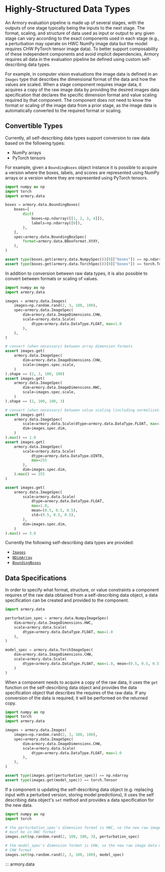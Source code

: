 # Highly-Structured Data Types

An Armory evaluation pipeline is made up of several stages, with the outputs of
one stage typically being the inputs to the next stage. The format, scaling,
and structure of data used as input or  output to any given stage can vary
according to the exact components used in each stage (e.g., a perturbation may
operate on HWC NumPy image data but the model requires CHW PyTorch tensor image
data). To better support composability of these independent components and avoid
implicit dependencies, Armory requires all data in the evaluation pipeline be
defined using custom self-describing data types.

For example, in computer vision evaluations the image data is defined in an
`Images` type that describes the dimensional format of the data and how the
values are scaled. When a stage component requires image data, it acquires a
copy of the raw image data by providing the desired images data specification
that declares the specific dimension format and value scaling required by that
component. The component does not need to know the format or scaling of the
image data from a prior stage, as the image data is automatically converted to
the required format or scaling.

## Convertible Types

Currently, all self-describing data types support conversion to raw data based
on the following types:

- NumPy arrays
- PyTorch tensors

For example, given a `BoundingBoxes` object instance it is possible to acquire a
version where the boxes, labels, and scores are represented using NumPy arrays
or a version where they are represented using PyTorch tensors.

```python
import numpy as np
import torch
import armory.data

boxes = armory.data.BoundingBoxes(
    boxes=[
        dict(
            boxes=np.ndarray([[1, 2, 3, 4]]),
            labels=np.ndarray([0]),
        ),
    ],
    spec=armory.data.BoundingBoxSpec(
        format=armory.data.BBoxFormat.XYXY,
    ),
)

assert type(boxes.get(armory.data.NumpySpec())[0]["boxes"]) == np.ndarray
assert type(boxes.get(armory.data.TorchSpec())[0]["boxes"]) == torch.Tensor
```

In addition to conversion between raw data types, it is also possible to convert
between formats or scaling of values.

```python
import numpy as np
import armory.data

images = armory.data.Images(
    images=np.random.rand(2, 3, 100, 100),
    spec=armory.data.ImageSpec(
        dim=armory.data.ImageDimensions.CHW,
        scale=armory.data.Scale(
            dtype=armory.data.DataType.FLOAT, max=1.0
        ),
    ),
)

# convert (when necessary) between array dimension formats
assert images.get(
    armory.data.ImageSpec(
        dim=armory.data.ImageDimensions.CHW,
        scale=images.spec.scale,
    )
).shape == (2, 3, 100, 100)
assert images.get(
    armory.data.ImageSpec(
        dim=armory.data.ImageDimensions.HWC,
        scale=images.spec.scale,
    )
).shape == (2, 100, 100, 3)

# convert (when necessary) between value scaling (including normalization)
assert images.get(
    armory.data.ImageSpec(
        scale=armory.data.Scale(dtype=armory.data.DataType.FLOAT, max=1.0),
        dim=images.spec.dim,
    )
).max() == 1.0
assert images.get(
    armory.data.ImageSpec(
        scale=armory.data.Scale(
            dtype=armory.data.DataType.UINT8, 
            max=255
        ),
        dim=images.spec.dim,
    ).max() == 255
)

assert images.get(
    armory.data.ImageSpec(
        scale=armory.data.Scale(
            dtype=armory.data.DataType.FLOAT,
            max=1.0,
            mean=(0.5, 0.5, 0.5),
            std=(0.5, 0.5, 0.5),
        ),
        dim=images.spec.dim,
    )
).max() == 3.0
```

Currently the following self-describing data types are provided:

- [`Images`](#armory.data.Images)
- [`NDimArray`](#armory.data.NDimArray)
- [`BoundingBoxes`](#armory.data.BoundingBoxes)

## Data Specifications

In order to specify what format, structure, or value constraints a component
requires of the raw data obtained from a self-describing data object, a data
specification can be created and provided to the component.

```python
import armory.data

perturbation_spec = armory.data.NumpyImageSpec(
    dim=armory.data.ImageDimensions.HWC,
    scale=armory.data.Scale(
        dtype=armory.data.DataType.FLOAT, max=1.0
    ),
)

model_spec = armory.data.TorchImageSpec(
    dim=armory.data.ImageDimensions.CHW,
    scale=armory.data.Scale(
        dtype=armory.data.DataType.FLOAT, max=1.0, mean=(0.5, 0.5, 0.5), std=(0.5, 0.5, 0.5)
    )
)
```

When a component needs to acquire a copy of the raw data, it uses the `get`
function on the self-describing data object and provides the data specification
object that describes the requires of the raw data. If any conversion of the
data is required, it will be performed on the returned copy.

```python
import numpy as np
import torch
import armory.data

images = armory.data.Images(
    images=np.random.rand(2, 3, 100, 100),
    spec=armory.data.ImageSpec(
        dim=armory.data.ImageDimensions.CHW,
        scale=armory.data.Scale(
            dtype=armory.data.DataType.FLOAT, max=1.0
        ),
    ),
)

assert type(images.get(perturbation_spec)) == np.ndarray
assert type(images.get(model_spec)) == torch.Tensor
```

If a component is updating the self-describing data object (e.g. replacing
input with a perturbed version, storing model predictions), it uses the
self describing data object's `set` method and provides a data specification
for the new data.

```python
import numpy as np
import torch

# the perturbation_spec's dimension format is HWC, so the new raw image data
# must be in HWC format
images.set(np.random.rand(2, 100, 100, 3), perturbation_spec)

# the model_spec's dimension format is CHW, so the new raw image data must be in
# CHW format
images.set(np.random.rand(2, 3, 100, 100), model_spec)
```

::: armory.data
